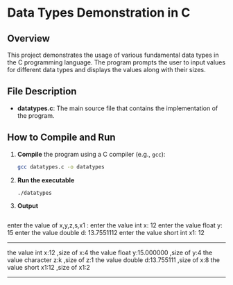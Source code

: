 # Data Types Demonstration in C

## Overview

This project demonstrates the usage of various fundamental data types in the C programming language. The program prompts the user to input values for different data types and displays the values along with their sizes.

## File Description

- **datatypes.c**: The main source file that contains the implementation of the program.

## How to Compile and Run

1. **Compile** the program using a C compiler (e.g., `gcc`):
   ```sh
   gcc datatypes.c -o datatypes
2. **Run the executable**
    ```sh
   ./datatypes
3. **Output**
   ```sh         
enter the value of x,y,z,s,x1 :
enter the value int  x:
12
enter the value float y:
15
enter the value double d:
13.7551112
enter the value short int x1:
12
***************************************
 the value int  x:12 ,size of x:4
 the value float  y:15.000000 ,size of y:4
 the value character  z:k ,size of z:1
 the value double  d:13.755111 ,size of x:8
 the value short  x1:12 ,size of x1:2
***************************************
